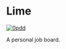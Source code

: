 # Lime

[![0pdd](http://www.0pdd.com/svg?name=proofit404/lime)](http://www.0pdd.com/p?name=proofit404/lime)

A personal job board.

<!--
 @todo #8 Scripts to rule them all.
 -->
<!--
 @todo #8 Setup foreman.
 -->
<!--
 @todo #8 Setup import linter.
 -->
<!--
 @todo #8 Setup pyupgrade.
 -->
<!--
 @todo #8 Setup reorder python imports.
 -->
<!--
 @todo #8 Setup docformatter.
 -->
<!--
 @todo #8 Setup bandit.
 -->
<!--
 @todo #8 Setup remarklint.
 -->
<!--
 @todo #8 Setup eslist.
 -->
<!--
 @todo #8 Setup xenon.
 -->
<!--
 @todo #8 Setup jscpd.
 -->
<!--
 @todo #8 Setup yamllint.
 -->
<!--
 @todo #8 Setup docker-compose.
 -->
<!--
 @todo #8 Setup Sentry.
 -->
<!--
 @todo #8 Setup Prometheus.
 -->
<!--
 @todo #8 Setup Azure Pipelines.
 -->
<!--
 @todo #8 Setup Danger JS.
 -->
<!--
 @todo #8 Setup Rultor.
 -->
<!--
 @todo #8 Setup DependaBot.
 -->
